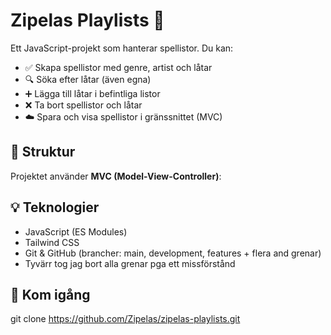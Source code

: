 # Zipelas Playlists 🎵

Ett JavaScript-projekt som hanterar spellistor. Du kan:

- ✅ Skapa spellistor med genre, artist och låtar
- 🔍 Söka efter låtar (även egna)
- ➕ Lägga till låtar i befintliga listor
- ❌ Ta bort spellistor och låtar
- ☁️ Spara och visa spellistor i gränssnittet (MVC)

## 📁 Struktur

Projektet använder **MVC (Model-View-Controller)**:


## 💡 Teknologier

- JavaScript (ES Modules)
- Tailwind CSS
- Git & GitHub (brancher: main, development, features + flera and grenar)
- Tyvärr tog jag bort alla grenar pga ett missförstånd

## 🚀 Kom igång

git clone https://github.com/Zipelas/zipelas-playlists.git
